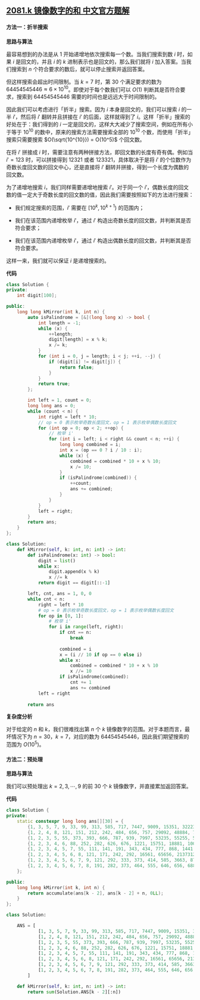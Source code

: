 ## [2081.k 镜像数字的和 中文官方题解](https://leetcode.cn/problems/sum-of-k-mirror-numbers/solutions/100000/k-jing-xiang-shu-zi-de-he-by-leetcode-so-nyos)

#### 方法一：折半搜索

**思路与算法**

最容易想到的办法是从 $1$ 开始递增地依次搜索每一个数。当我们搜索到数 $i$ 时，如果 $i$ 是回文的，并且 $i$ 的 $k$ 进制表示也是回文的，那么我们就将 $i$ 加入答案。当我们搜索到 $n$ 个符合要求的数后，就可以停止搜索并返回答案。

但这样搜索会超出时间限制。当 $k = 7$ 时，第 $30$ 个满足要求的数为 $64454545446 \approx 6 \times 10^{10}$。即使对于每个数我们可以 $O(1)$ 判断其是否符合要求，搜索到 $64454545446$ 需要的时间也是远远大于时间限制的。

因此我们可以考虑进行「折半」搜索。因为 $i$ 本身是回文的，我们可以搜索 $i$ 的一半 $i'$，然后将 $i'$ 翻转并且拼接在 $i'$ 的后面，这样就得到了 $i$。这样「折半」搜索的好处在于：我们得到的 $i$ 一定是回文的，这样大大减少了搜索空间，例如在所有小于等于 $10^{10}$ 的数中，原来的搜索方法需要搜索全部的 $10^{10}$ 个数，而使用「折半」搜索只需要搜索 $O(\sqrt{10^{10}}) = O(10^5)$ 个回文数。

在将 $i'$ 拼接成 $i$ 时，需要注意有两种拼接方法，即回文数的长度有奇有偶。例如当 $i' = 123$ 时，可以拼接得到 $12321$ 或者 $123321$，具体取决于是将 $i'$ 的个位数作为奇数长度回文数的回文中心，还是直接将 $i'$ 翻转并拼接，得到一个长度为偶数的回文数。

为了递增地搜索 $i$，我们同样需要递增地搜索 $i'$。对于同一个 $i'$，偶数长度的回文数的值一定大于奇数长度的回文数的值，因此我们需要按照如下的方法进行搜索：

- 我们规定搜索的范围，$i'$ 需要在 $[10^k, 10^{k+1})$ 的范围内；

- 我们在该范围内递增枚举 $i'$，通过 $i'$ 构造出奇数长度的回文数，并判断其是否符合要求；

- 我们在该范围内递增枚举 $i'$，通过 $i'$ 构造出偶数长度的回文数，并判断其是否符合要求。

这样一来，我们就可以保证 $i$ 是递增搜索的。
 
**代码**

```C++ [sol1-C++]
class Solution {
private:
    int digit[100];

public:
    long long kMirror(int k, int n) {
        auto isPalindrome = [&](long long x) -> bool {
            int length = -1;
            while (x) {
                ++length;
                digit[length] = x % k;
                x /= k;
            }
            for (int i = 0, j = length; i < j; ++i, --j) {
                if (digit[i] != digit[j]) {
                    return false;
                }
            }
            return true;
        };

        int left = 1, count = 0;
        long long ans = 0;
        while (count < n) {
            int right = left * 10;
            // op = 0 表示枚举奇数长度回文，op = 1 表示枚举偶数长度回文
            for (int op = 0; op < 2; ++op) {
                // 枚举 i'
                for (int i = left; i < right && count < n; ++i) {
                    long long combined = i;
                    int x = (op == 0 ? i / 10 : i);
                    while (x) {
                        combined = combined * 10 + x % 10;
                        x /= 10;
                    }
                    if (isPalindrome(combined)) {
                        ++count;
                        ans += combined;
                    }
                }
            }
            left = right;
        }
        return ans;
    }
};
```

```Python [sol1-Python3]
class Solution:
    def kMirror(self, k: int, n: int) -> int:
        def isPalindrome(x: int) -> bool:
            digit = list()
            while x:
                digit.append(x % k)
                x //= k
            return digit == digit[::-1]

        left, cnt, ans = 1, 0, 0
        while cnt < n:
            right = left * 10
            # op = 0 表示枚举奇数长度回文，op = 1 表示枚举偶数长度回文
            for op in [0, 1]:
                # 枚举 i'
                for i in range(left, right):
                    if cnt == n:
                        break
                    
                    combined = i
                    x = (i // 10 if op == 0 else i)
                    while x:
                        combined = combined * 10 + x % 10
                        x //= 10
                    if isPalindrome(combined):
                        cnt += 1
                        ans += combined
            left = right
        
        return ans
```

**复杂度分析**

对于给定的 $n$ 和 $k$，我们很难找出第 $n$ 个 $k$ 镜像数字的范围。对于本题而言，最坏情况下为 $n = 30$，$k = 7$，对应的数为 $64454545446$，因此我们期望搜索的范围为 $O(10^5)$。

#### 方法二：预处理

**思路与算法**

我们可以预处理出 $k = 2, 3, \cdots, 9$ 的前 $30$ 个 $k$ 镜像数字，并直接累加返回答案。

**代码**

```C++ [sol2-C++]
class Solution {
private:
    static constexpr long long ans[][30] = {
        {1, 3, 5, 7, 9, 33, 99, 313, 585, 717, 7447, 9009, 15351, 32223, 39993, 53235, 53835, 73737, 585585, 1758571, 1934391, 1979791, 3129213, 5071705, 5259525, 5841485, 13500531, 719848917, 910373019, 939474939},
        {1, 2, 4, 8, 121, 151, 212, 242, 484, 656, 757, 29092, 48884, 74647, 75457, 76267, 92929, 93739, 848848, 1521251, 2985892, 4022204, 4219124, 4251524, 4287824, 5737375, 7875787, 7949497, 27711772, 83155138},
        {1, 2, 3, 5, 55, 373, 393, 666, 787, 939, 7997, 53235, 55255, 55655, 57675, 506605, 1801081, 2215122, 3826283, 3866683, 5051505, 5226225, 5259525, 5297925, 5614165, 5679765, 53822835, 623010326, 954656459, 51717171715},
        {1, 2, 3, 4, 6, 88, 252, 282, 626, 676, 1221, 15751, 18881, 10088001, 10400401, 27711772, 30322303, 47633674, 65977956, 808656808, 831333138, 831868138, 836131638, 836181638, 2512882152, 2596886952, 2893553982, 6761551676, 12114741121, 12185058121},
        {1, 2, 3, 4, 5, 7, 55, 111, 141, 191, 343, 434, 777, 868, 1441, 7667, 7777, 22022, 39893, 74647, 168861, 808808, 909909, 1867681, 3097903, 4232324, 4265624, 4298924, 4516154, 4565654},
        {1, 2, 3, 4, 5, 6, 8, 121, 171, 242, 292, 16561, 65656, 2137312, 4602064, 6597956, 6958596, 9470749, 61255216, 230474032, 466828664, 485494584, 638828836, 657494756, 858474858, 25699499652, 40130703104, 45862226854, 61454945416, 64454545446},
        {1, 2, 3, 4, 5, 6, 7, 9, 121, 292, 333, 373, 414, 585, 3663, 8778, 13131, 13331, 26462, 26662, 30103, 30303, 207702, 628826, 660066, 1496941, 1935391, 1970791, 4198914, 55366355},
        {1, 2, 3, 4, 5, 6, 7, 8, 191, 282, 373, 464, 555, 646, 656, 6886, 25752, 27472, 42324, 50605, 626626, 1540451, 1713171, 1721271, 1828281, 1877781, 1885881, 2401042, 2434342, 2442442}
    };

public:
    long long kMirror(int k, int n) {
        return accumulate(ans[k - 2], ans[k - 2] + n, 0LL);
    }
};
```

```Python [sol2-Python3]
class Solution:

    ANS = [
            [1, 3, 5, 7, 9, 33, 99, 313, 585, 717, 7447, 9009, 15351, 32223, 39993, 53235, 53835, 73737, 585585, 1758571, 1934391, 1979791, 3129213, 5071705, 5259525, 5841485, 13500531, 719848917, 910373019, 939474939],
            [1, 2, 4, 8, 121, 151, 212, 242, 484, 656, 757, 29092, 48884, 74647, 75457, 76267, 92929, 93739, 848848, 1521251, 2985892, 4022204, 4219124, 4251524, 4287824, 5737375, 7875787, 7949497, 27711772, 83155138],
            [1, 2, 3, 5, 55, 373, 393, 666, 787, 939, 7997, 53235, 55255, 55655, 57675, 506605, 1801081, 2215122, 3826283, 3866683, 5051505, 5226225, 5259525, 5297925, 5614165, 5679765, 53822835, 623010326, 954656459, 51717171715],
            [1, 2, 3, 4, 6, 88, 252, 282, 626, 676, 1221, 15751, 18881, 10088001, 10400401, 27711772, 30322303, 47633674, 65977956, 808656808, 831333138, 831868138, 836131638, 836181638, 2512882152, 2596886952, 2893553982, 6761551676, 12114741121, 12185058121],
            [1, 2, 3, 4, 5, 7, 55, 111, 141, 191, 343, 434, 777, 868, 1441, 7667, 7777, 22022, 39893, 74647, 168861, 808808, 909909, 1867681, 3097903, 4232324, 4265624, 4298924, 4516154, 4565654],
            [1, 2, 3, 4, 5, 6, 8, 121, 171, 242, 292, 16561, 65656, 2137312, 4602064, 6597956, 6958596, 9470749, 61255216, 230474032, 466828664, 485494584, 638828836, 657494756, 858474858, 25699499652, 40130703104, 45862226854, 61454945416, 64454545446],
            [1, 2, 3, 4, 5, 6, 7, 9, 121, 292, 333, 373, 414, 585, 3663, 8778, 13131, 13331, 26462, 26662, 30103, 30303, 207702, 628826, 660066, 1496941, 1935391, 1970791, 4198914, 55366355],
            [1, 2, 3, 4, 5, 6, 7, 8, 191, 282, 373, 464, 555, 646, 656, 6886, 25752, 27472, 42324, 50605, 626626, 1540451, 1713171, 1721271, 1828281, 1877781, 1885881, 2401042, 2434342, 2442442],
        ]

    def kMirror(self, k: int, n: int) -> int:
        return sum(Solution.ANS[k - 2][:n])
```